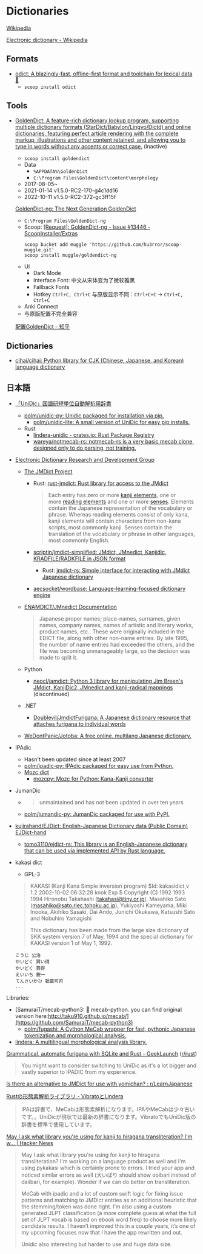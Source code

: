 # Dictionaries
[Wikipedia](https://en.wikipedia.org/wiki/Dictionary)

[Electronic dictionary - Wikipedia](https://en.wikipedia.org/wiki/Electronic_dictionary)

## Formats
- [odict: A blazingly-fast, offline-first format and toolchain for lexical data 📖](https://github.com/TheOpenDictionary/odict)
  - `scoop install odict`

## Tools
- [GoldenDict: A feature-rich dictionary lookup program, supporting multiple dictionary formats (StarDict/Babylon/Lingvo/Dictd) and online dictionaries, featuring perfect article rendering with the complete markup, illustrations and other content retained, and allowing you to type in words without any accents or correct case.](https://github.com/goldendict/goldendict) (inactive)
  - `scoop install goldendict`
  - Data
    - `%APPDATA%\GoldenDict`
    - `C:\Program Files\GoldenDict\content\morphology`
  - 2017-08-05~
  - 2021-01-14 v1.5.0-RC2-170-g4c1dd16
  - 2022-10-11 v1.5.0-RC2-372-gc3ff15f
  
  [GoldenDict-ng: The Next Generation GoldenDict](https://github.com/xiaoyifang/goldendict-ng)
  - `C:\Program Files\GoldenDict-ng`
  - Scoop: [\[Request\]: GoldenDict-ng - Issue #13446 - ScoopInstaller/Extras](https://github.com/ScoopInstaller/Extras/issues/13446)
    ```pwsh
    scoop bucket add muggle 'https://github.com/hu3rror/scoop-muggle.git'
    scoop install muggle/goldendict-ng
    ```
  - UI
    - Dark Mode
    - Interface Font: 中文从宋体变为了微软雅黑
    - Fallback Fonts
    - Hotkey `Ctrl+C, Ctrl+C` 与原版显示不同：`Ctrl+C+C` → `Ctrl+C, Ctrl+C`
  - Anki Connect
  - 与原版配置不完全兼容

  [配置GoldenDict - 知乎](https://zhuanlan.zhihu.com/p/673333066)

## Dictionaries
- [cihai/cihai: Python library for CJK (Chinese, Japanese, and Korean) language dictionary](https://github.com/cihai/cihai)

## 日本語
- [「UniDic」国語研短単位自動解析用辞書](https://clrd.ninjal.ac.jp/unidic/)
  - [polm/unidic-py: Unidic packaged for installation via pip.](https://github.com/polm/unidic-py)
    - [polm/unidic-lite: A small version of UniDic for easy pip installs.](https://github.com/polm/unidic-lite)
  - Rust
    - [lindera-unidic - crates.io: Rust Package Registry](https://crates.io/crates/lindera-unidic)
    - [wareya/notmecab-rs: notmecab-rs is a very basic mecab clone, designed only to do parsing, not training.](https://github.com/wareya/notmecab-rs)

- [Electronic Dictionary Research and Development Group](https://www.edrdg.org/)
  - [The JMDict Project](https://www.edrdg.org/jmdict/j_jmdict.html)
    - Rust: [rust-jmdict: Rust library for access to the JMdict](https://github.com/majewsky/rust-jmdict)

      > Each entry has zero or more [kanji elements](https://docs.rs/jmdict/latest/jmdict/struct.KanjiElement.html "struct jmdict::KanjiElement"), one or more [reading elements](https://docs.rs/jmdict/latest/jmdict/struct.ReadingElement.html "struct jmdict::ReadingElement") and one or more [senses](https://docs.rs/jmdict/latest/jmdict/struct.Sense.html "struct jmdict::Sense"). Elements contain the Japanese representation of the vocabulary or phrase. Whereas reading elements consist of only kana, kanji elements will contain characters from non-kana scripts, most commonly kanji. Senses contain the translation of the vocabulary or phrase in other languages, most commonly English.
    - [scriptin/jmdict-simplified: JMdict, JMnedict, Kanjidic, KRADFILE/RADKFILE in JSON format](https://github.com/scriptin/jmdict-simplified)
      - Rust: [jmdict-rs: Simple interface for interacting with JMdict Japanese dictionary](https://github.com/piropaolo/jmdict-rs)
    - [aecsocket/wordbase: Language-learning-focused dictionary engine](https://github.com/aecsocket/wordbase)
  - [ENAMDICT/JMnedict Documentation](https://www.edrdg.org/enamdict/enamdict_doc.html)

    > Japanese proper names; place-names, surnames, given names, company names, names of artistic and literary works, product names, etc.. These were originally included in the EDICT file, along with other non-name entries. By late 1995, the number of name entries had exceeded the others, and the file was becoming unmanageably large, so the decision was made to split it.
  - Python
    - [neocl/jamdict: Python 3 library for manipulating Jim Breen's JMdict, KanjiDic2, JMnedict and kanji-radical mappings](https://github.com/neocl/jamdict) (discontinued)
  - .NET
    - [Doublevil/JmdictFurigana: A Japanese dictionary resource that attaches furigana to individual words](https://github.com/Doublevil/JmdictFurigana)
  - [WeDontPanic/Jotoba: A free online, multilang Japanese dictionary.](https://github.com/WeDontPanic/Jotoba)

- IPAdic
  - Hasn't been updated since at least 2007
  - [polm/ipadic-py: IPAdic packaged for easy use from Python.](https://github.com/polm/ipadic-py)
  - [Mozc dict](https://github.com/google/mozc/tree/master/src/data)
    - [mozcpy: Mozc for Python: Kana-Kanji converter](https://github.com/ikegami-yukino/mozcpy)

- JumanDic
  - > unmaintained and has not been updated in over ten years
  - [polm/jumandic-py: JumanDic packaged for use with PyPI.](https://github.com/polm/jumandic-py)

- [kujirahand/EJDict: English-Japanese Dictionary data (Public Domain) EJDict-hand](https://github.com/kujirahand/EJDict)
  - [tomo3110/ejdict-rs: This library is an English-Japanese dictionary that can be used via implemented API by Rust language.](https://github.com/tomo3110/ejdict-rs)

- kakasi dict
  - GPL-3

  > KAKASI (Kanji Kana Simple inversion program)
  > $Id: kakasidict,v 1.2 2002-10-02 06:32:28 knok Exp $
  > Copyright (C) 1992 1993 1994
  > Hironobu Takahashi (takahasi@tiny.or.jp),
  > Masahiko Sato (masahiko@sato.riec.tohoku.ac.jp),
  > Yukiyoshi Kameyama, Miki Inooka, Akihiko Sasaki, Dai Ando, Junichi Okukawa,
  > Katsushi Sato and Nobuhiro Yamagishi
  >
  > This dictionary has been made from the large size dictionary of
  > SKK system version 7 of May, 1994 and the special dictionary for
  > KAKASI version 1 of May 1, 1992.

  ```
  こうじ 公治
  かいどく 買い得
  かいどく 買得
  えいいち 鋭一
  てんさいかひ 転載可否
  ...
  ```

Libraries:
- [SamuraiT/mecab-python3: :snake: mecab-python. you can find original version here:http://taku910.github.io/mecab/](https://github.com/SamuraiT/mecab-python3)
  - [polm/fugashi: A Cython MeCab wrapper for fast, pythonic Japanese tokenization and morphological analysis.](https://github.com/polm/fugashi)
- [lindera: A multilingual morphological analysis library.](https://github.com/lindera/lindera)

[Grammatical, automatic furigana with SQLite and Rust - GeekLaunch](https://geeklaunch.io/blog/grammatical-automatic-furigana-with-sqlite-and-rust/) ([r/rust](https://www.reddit.com/r/rust/comments/10qzjsl/grammatical_automatic_furigana_with_sqlite_and/))
> You might want to consider switching to UniDic as it's a lot bigger and vastly superior to IPADIC from my experience.

[Is there an alternative to JMDict for use with yomichan? : r/LearnJapanese](https://www.reddit.com/r/LearnJapanese/comments/12rkjwt/is_there_an_alternative_to_jmdict_for_use_with/)

[Rustの形態素解析ライブラリ - VibratoとLindera](https://zenn.dev/tfutada/articles/30fcf2729da035)
> IPAは辞書で、MeCabは形態素解析になります。IPAやMeCabは少々古いです。。UniDicが現状では最新の辞書になります。VibratoでもUniDic版の辞書を標準で使用しています。

[May I ask what library you're using for kanji to hiragana transliteration? I'm w... | Hacker News](https://news.ycombinator.com/item?id=36675917)
> May I ask what library you're using for kanji to hiragana transliteration? I'm working on a language product as well and I'm using pykakasi which is certainly prone to errors. I tried your app and noticed similar errors as well (大いばり should show ooibari instead of daiibari, for example). Wonder if we can do better on transliteration.
>
> MeCab with ipadic and a lot of custom swift logic for fixing issue patterns and matching to JMDict entries as an additional heuristic that the stemming/token was done right. I’m also using a custom generated JLPT classification (a more complete guess at what the full set of JLPT vocab is based on ebook word freq) to choose more likely candidate results. I haven’t improved this in a couple years, it’s one of my upcoming focuses now that I have the app rewritten and out.
> 
> Unidic also interesting but harder to use and huge data size.
